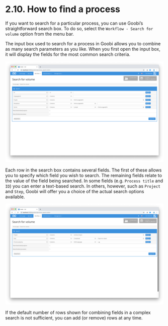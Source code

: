 # 2.10. How to find a process

If you want to search for a particular process, you can use Goobi’s straightforward search box. To do so, select the `Workflow - Search for volume` option from the menu bar.

The input box used to search for a process in Goobi allows you to combine as many search parameters as you like. When you first open the input box, it will display the fields for the most common search criteria.

![Extended process search box](../../.gitbook/assets/30-22e.png)

Each row in the search box contains several fields. The first of these allows you to specify which field you wish to search. The remaining fields relate to the value of the field being searched. In some fields \(e.g. `Process title` and `ID`\) you can enter a text-based search. In others, however, such as `Project` and `Step`, Goobi will offer you a choice of the actual search options available.

![Depending on the fields you have selected, Goobi will adapt the search fields to the contents of the database in order to simplify the search.](../../.gitbook/assets/30-23e.png)

If the default number of rows shown for combining fields in a complex search is not sufficient, you can add \(or remove\) rows at any time.

